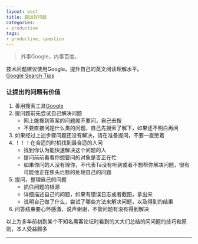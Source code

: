 ```yaml
---
layout: post
title: 提出好问题
categories:
- productive
tags:
- productive, question
---
```


     
	 

> 外事Google，内事百度。

技术问题建议使用Google，提升自己的英文阅读理解水平。  
[Google Search Tips](http://www.williamlong.info/archives/728.html)

### 让提出的问题有价值

1. 善用搜索工具[Google](http://www.google.com/)
2. 提问题前先尝试自己解决问题
    * 网上能搜到答案的问题就不要问，自己去搜
    * 不要直接问是什么类的问题，自己先搜索了解下，如果还不明白再问
3. 如果经过上述步骤问题还没有解决，请在准备提问，不要一直憋着
4. ！！！在合适的时机找到最合适的人问
    * 找到你认为能快速解决这个问题的人
    * 提问前前看看你想要问的对象是否正在忙
    * 如果你问的人没有理你，不代表Ta没有听到或者不想帮你解决问题，很有可能他正在焦头烂额的处理自己的问题
5. 提问，整理自己的问题
    * 抓住问题的根源
    * 详细描述自己的问题，如果有错误日志或者截图，拿出来
    * 说明自己做了什么，尝试了哪些方法来解决问题，以及得到的结果
6. 问答结束要心怀感激，说声谢谢，不管问题有没有得到解决

以上为多年前初到某个不知名黑客论坛时看到的大大们总结的问问题的技巧和原则，本人受益颇多

----
